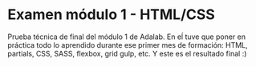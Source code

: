 # Examen módulo 1 - HTML/CSS

Prueba técnica de final del módulo 1 de Adalab. En eĺ tuve que poner en práctica todo lo aprendido durante ese primer mes de formación: HTML, partials, CSS, SASS, flexbox, grid gulp, etc. Y este es el resultado final :)
